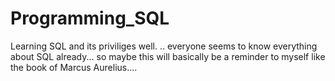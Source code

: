 # Programming_SQL
Learning SQL and its priviliges
well. .. everyone seems to know everything about SQL already... so maybe this will basically be a reminder to myself like the book of Marcus Aurelius.... 
